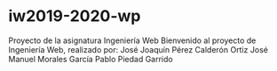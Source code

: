 # iw2019-2020-wp
Proyecto de la asignatura Ingeniería Web
Bienvenido al proyecto de Ingeniería Web, realizado por:
José Joaquín Pérez Calderón Ortiz
José Manuel Morales García
Pablo Piedad Garrido
